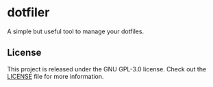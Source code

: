 # dotfiler
A simple but useful tool to manage your dotfiles.

## License
This project is released under the GNU GPL-3.0 license.
Check out the [LICENSE](LICENSE) file for more information.